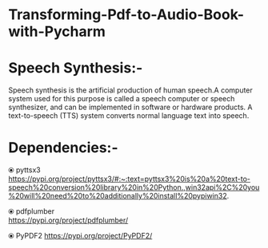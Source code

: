 # Transforming-Pdf-to-Audio-Book-with-Pycharm
 # Speech Synthesis:-
 Speech synthesis is the artificial production of human speech.A computer system used for this purpose is called a speech computer or speech synthesizer, and can be implemented in software or hardware products. A text-to-speech (TTS) system converts normal language text into speech.

# Dependencies:- 
  ⦿ pyttsx3   
   https://pypi.org/project/pyttsx3/#:~:text=pyttsx3%20is%20a%20text-to-speech%20conversion%20library%20in%20Python.,win32api%2C%20you%20will%20need%20to%20additionally%20install%20pypiwin32.
   
  ⦿ pdfplumber  
     https://pypi.org/project/pdfplumber/
     
  ⦿ PyPDF2 
    https://pypi.org/project/PyPDF2/
